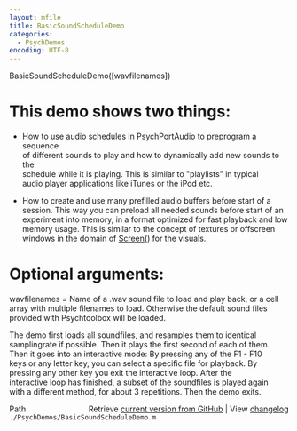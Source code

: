 ```yaml
---
layout: mfile
title: BasicSoundScheduleDemo
categories:
  - PsychDemos
encoding: UTF-8
---
```


BasicSoundScheduleDemo([wavfilenames])  

# This demo shows two things:  

- How to use audio schedules in PsychPortAudio to preprogram a sequence  
of different sounds to play and how to dynamically add new sounds to the  
schedule while it is playing. This is similar to "playlists" in typical  
audio player applications like iTunes or the iPod etc.  

- How to create and use many prefilled audio buffers before start of a  
session. This way you can preload all needed sounds before start of an  
experiment into memory, in a format optimized for fast playback and low  
memory usage. This is similar to the concept of textures or offscreen  
windows in the domain of [Screen](/docs/Screen)() for the visuals.  



# Optional arguments:  

wavfilenames = Name of a .wav sound file to load and play back, or a cell  
array with multiple filenames to load. Otherwise the default sound files  
provided with Psychtoolbox will be loaded.  

The demo first loads all soundfiles, and resamples them to identical  
samplingrate if possible. Then it plays the first second of each of them.  
Then it goes into an interactive mode: By pressing any of the F1 - F10  
keys or any letter key, you can select a specific file for playback. By  
pressing any other key you exit the interactive loop. After the  
interactive loop has finished, a subset of the soundfiles is played again  
with a different method, for about 3 repetitions. Then the demo exits.  



<div class="code_header" style="text-align:right;">
  <span style="float:left;">Path&nbsp;&nbsp;</span> <span class="counter">Retrieve <a href=
  "https://raw.github.com/Psychtoolbox-3/Psychtoolbox-3/beta/./PsychDemos/BasicSoundScheduleDemo.m">current version from GitHub</a> | View <a href=
  "https://github.com/Psychtoolbox-3/Psychtoolbox-3/commits/beta/./PsychDemos/BasicSoundScheduleDemo.m">changelog</a></span>
</div>
<div class="code">
  <code>./PsychDemos/BasicSoundScheduleDemo.m</code>
</div>
